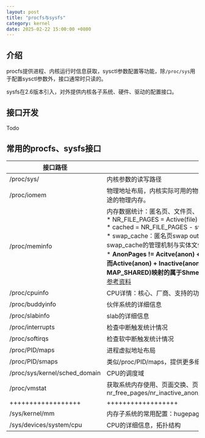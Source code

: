 ```yaml
---
layout: post
title: "procfs与sysfs"
category: kernel
date: 2025-02-22 15:00:00 +0800
---
```


## 介绍

procfs提供进程、内核运行时信息获取，sysctl参数配置等功能，除`/proc/sys`用于配置sysctl参数外，接口通常时只读的。

sysfs在2.6版本引入，对外提供内核各子系统、硬件、驱动的配置接口。

## 接口开发

Todo

## 常用的procfs、sysfs接口

|接口路径|作用|
|-|-|
|/proc/sys/|内核参数的读写路径|
|/proc/iomem|物理地址布局，内核实际可用的物理内存是System RAM，free查到的结果需要从System RAM中删除一些Reserved等特殊用途的物理内存。|
|/proc/meminfo|内存数据统计：匿名页、文件页、大页、交换分区等等大小 <https://blog.39hope.com/?p=184><br>* NR_FILE_PAGES = Active(file) + Inactive(file) + Shmem<br>* cached = NR_FILE_PAGES - swap_cache - buffer<br>* swap_cache：匿名页swap out后重新swap in后分配的内存，会使用到swap_cache的有Shmem、AnonPages，swap_cache的管理机制与实体文件类似，也属于page_cache<br>* **AnonPages != Acitve(anon) + Inactive(anon)，AnonPages表示mmap(MAP_ANON \| MAP_PRIVATE)匿名映射页，而Active(anon) + Inactive(anon)表示不可回收但可swap出去的页，两者的视角不同。通过mmap(MAP_ANON \| MAP_SHARED)映射的属于Shmem，不属于AnonPages，但是归在Active(anon) + Inactive(anon)里面。**<br>[参考资料](https://www.jianshu.com/p/391f42f8fb0d)|
|/proc/cpuinfo|CPU详情：核心、厂商、支持的功能等|
|/proc/buddyinfo|伙伴系统的详细信息|
|/proc/slabinfo|slab的详细信息|
|/proc/interrupts|检查中断触发统计情况|
|/proc/softirqs|检查软中断触发统计情况|
|/proc/PID/maps|进程虚拟地址布局|
|/proc/PID/smaps|类似/proc/PID/maps，提供更多细节：<https://www.cnblogs.com/aspirs/p/13896571.html>|
|/proc/sys/kernel/sched_domain|CPU的调度域|
|/proc/vmstat|获取系统内存使用、页面交换、页面回收等方面的数据，例如：nr_free_pages/nr_inactive_anon/nr_active_anon/nr_inactive_file/nr_active_file/nr_dirty/nr_writeback/pgfault/pgmajfault|
|++++++++++++++++++|++++++++++++++++++|
|/sys/kernel/mm|内存子系统的常用配置：hugepages、swap、transparent_hugepage|
|/sys/devices/system/cpu|CPU的详细信息，拓扑结构|